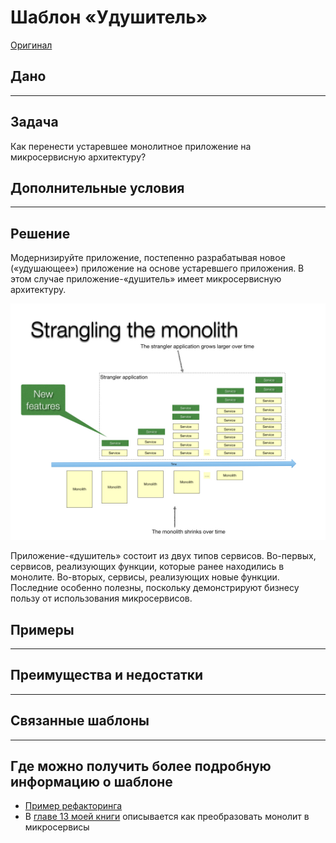 # Шаблон «Удушитель»

[Оригинал](https://microservices.io/patterns/refactoring/strangler-application.html)

## Дано

---

## Задача

Как перенести устаревшее монолитное приложение на микросервисную архитектуру?

## Дополнительные условия

---

## Решение

Модернизируйте приложение, постепенно разрабатывая новое («удушающее») 
приложение на основе устаревшего приложения. В этом случае 
приложение-«душитель» имеет микросервисную архитектуру.

![](../../../images/strangler-application/decompose-your-monolith-devnexus-feb-2020.001.jpeg)

Приложение-«душитель» состоит из двух типов сервисов. Во-первых, сервисов, 
реализующих функции, которые ранее находились в монолите. Во-вторых, сервисы, 
реализующих новые функции. Последние особенно полезны, поскольку демонстрируют 
бизнесу пользу от использования микросервисов.

## Примеры

---

## Преимущества и недостатки

---

## Связанные шаблоны

---

## Где можно получить более подробную информацию о шаблоне

* [Пример рефакторинга](https://microservices.io/refactoring)
* В [главе 13 моей книги](https://microservices.io/book) описывается как 
  преобразовать монолит в микросервисы
